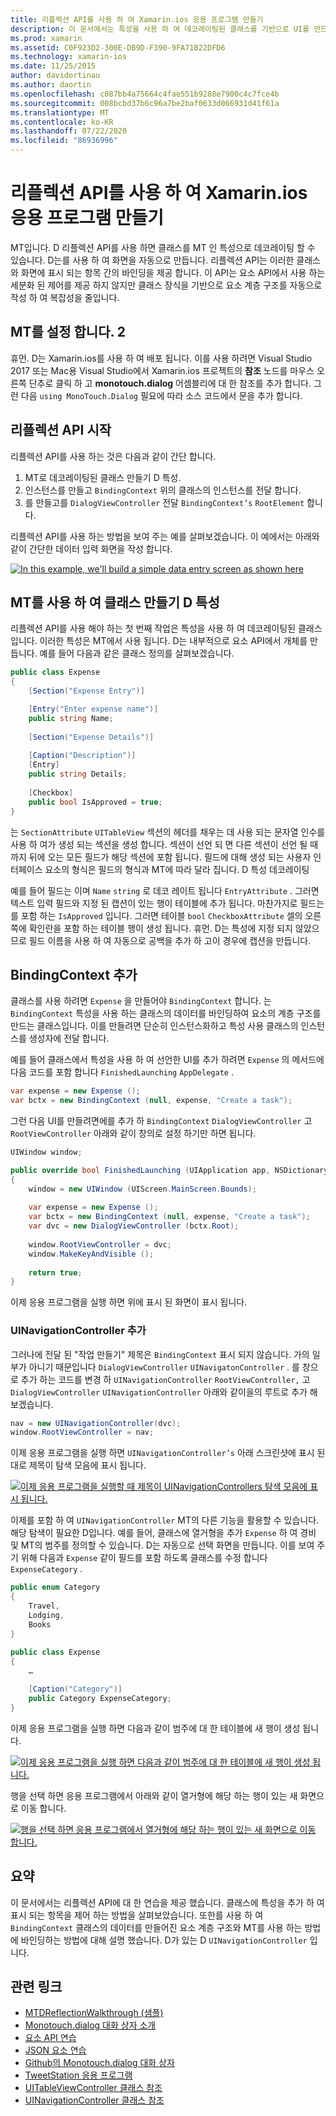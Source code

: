 ```yaml
---
title: 리플렉션 API를 사용 하 여 Xamarin.ios 응용 프로그램 만들기
description: 이 문서에서는 특성을 사용 하 여 데코레이팅된 클래스를 기반으로 UI를 만드는 Monotouch.dialog 특성 기반 리플렉션 API에 대해 설명 합니다.
ms.prod: xamarin
ms.assetid: C0F923D2-300E-DB9D-F390-9FA71B22DFD6
ms.technology: xamarin-ios
ms.date: 11/25/2015
author: davidortinau
ms.author: daortin
ms.openlocfilehash: c087bb4a75664c4fae551b9288e7900c4c7fce4b
ms.sourcegitcommit: 008bcbd37b6c96a7be2baf0633d066931d41f61a
ms.translationtype: MT
ms.contentlocale: ko-KR
ms.lasthandoff: 07/22/2020
ms.locfileid: "86936996"
---
```

# <a name="creating-a-xamarinios-application-using-the-reflection-api"></a>리플렉션 API를 사용 하 여 Xamarin.ios 응용 프로그램 만들기

MT입니다. D 리플렉션 API를 사용 하면 클래스를 MT 인 특성으로 데코레이팅 할 수 있습니다. D는를 사용 하 여 화면을 자동으로 만듭니다. 리플렉션 API는 이러한 클래스와 화면에 표시 되는 항목 간의 바인딩을 제공 합니다. 이 API는 요소 API에서 사용 하는 세분화 된 제어를 제공 하지 않지만 클래스 장식을 기반으로 요소 계층 구조를 자동으로 작성 하 여 복잡성을 줄입니다.

## <a name="setting-up-mtd"></a>MT를 설정 합니다. 2

휴먼. D는 Xamarin.ios를 사용 하 여 배포 됩니다. 이를 사용 하려면 Visual Studio 2017 또는 Mac용 Visual Studio에서 Xamarin.ios 프로젝트의 **참조** 노드를 마우스 오른쪽 단추로 클릭 하 고 **monotouch.dialog** 어셈블리에 대 한 참조를 추가 합니다. 그런 다음 `using MonoTouch.Dialog` 필요에 따라 소스 코드에서 문을 추가 합니다.

## <a name="getting-started-with-the-reflection-api"></a>리플렉션 API 시작

리플렉션 API를 사용 하는 것은 다음과 같이 간단 합니다.

1. MT로 데코레이팅된 클래스 만들기 D 특성.
1. 인스턴스를 만들고 `BindingContext` 위의 클래스의 인스턴스를 전달 합니다. 
1. 를 만들고를 `DialogViewController` 전달 `BindingContext’s` `RootElement` 합니다. 

리플렉션 API를 사용 하는 방법을 보여 주는 예를 살펴보겠습니다. 이 예에서는 아래와 같이 간단한 데이터 입력 화면을 작성 합니다.

 [![](reflection-api-walkthrough-images/01-expense-entry.png "In this example, we'll build a simple data entry screen as shown here")](reflection-api-walkthrough-images/01-expense-entry.png#lightbox)

## <a name="creating-a-class-with-mtd-attributes"></a>MT를 사용 하 여 클래스 만들기 D 특성

리플렉션 API를 사용 해야 하는 첫 번째 작업은 특성을 사용 하 여 데코레이팅된 클래스입니다. 이러한 특성은 MT에서 사용 됩니다. D는 내부적으로 요소 API에서 개체를 만듭니다. 예를 들어 다음과 같은 클래스 정의를 살펴보겠습니다.

```csharp
public class Expense
{
    [Section("Expense Entry")]

    [Entry("Enter expense name")]
    public string Name;
        
    [Section("Expense Details")]
  
    [Caption("Description")]
    [Entry]
    public string Details;
        
    [Checkbox]
    public bool IsApproved = true;
}
```

는 `SectionAttribute` `UITableView` 섹션의 헤더를 채우는 데 사용 되는 문자열 인수를 사용 하 여가 생성 되는 섹션을 생성 합니다. 섹션이 선언 되 면 다른 섹션이 선언 될 때까지 뒤에 오는 모든 필드가 해당 섹션에 포함 됩니다.
필드에 대해 생성 되는 사용자 인터페이스 요소의 형식은 필드의 형식과 MT에 따라 달라 집니다. D 특성 데코레이팅

예를 들어 필드는 이며 `Name` `string` 로 데코 레이트 됩니다 `EntryAttribute` . 그러면 텍스트 입력 필드와 지정 된 캡션이 있는 행이 테이블에 추가 됩니다. 마찬가지로 필드는를 포함 하는 `IsApproved` 입니다. 그러면 테이블 `bool` `CheckboxAttribute` 셀의 오른쪽에 확인란을 포함 하는 테이블 행이 생성 됩니다. 휴먼. D는 특성에 지정 되지 않았으므로 필드 이름을 사용 하 여 자동으로 공백을 추가 하 고이 경우에 캡션을 만듭니다.

## <a name="adding-the-bindingcontext"></a>BindingContext 추가

클래스를 사용 하려면 `Expense` 을 만들어야 `BindingContext` 합니다. 는 `BindingContext` 특성을 사용 하는 클래스의 데이터를 바인딩하여 요소의 계층 구조를 만드는 클래스입니다. 이를 만들려면 단순히 인스턴스화하고 특성 사용 클래스의 인스턴스를 생성자에 전달 합니다.

예를 들어 클래스에서 특성을 사용 하 여 선언한 UI를 추가 하려면 `Expense` 의 메서드에 다음 코드를 포함 합니다 `FinishedLaunching` `AppDelegate` .

```csharp
var expense = new Expense ();
var bctx = new BindingContext (null, expense, "Create a task");
```

그런 다음 UI를 만들려면에를 추가 하 `BindingContext` `DialogViewController` 고 `RootViewController` 아래와 같이 창의로 설정 하기만 하면 됩니다.

```csharp
UIWindow window;

public override bool FinishedLaunching (UIApplication app, NSDictionary options)
{   
    window = new UIWindow (UIScreen.MainScreen.Bounds);
            
    var expense = new Expense ();
    var bctx = new BindingContext (null, expense, "Create a task");
    var dvc = new DialogViewController (bctx.Root);
            
    window.RootViewController = dvc;
    window.MakeKeyAndVisible ();
            
    return true;
}
```

이제 응용 프로그램을 실행 하면 위에 표시 된 화면이 표시 됩니다.

### <a name="adding-a-uinavigationcontroller"></a>UINavigationController 추가

그러나에 전달 된 "작업 만들기" 제목은 `BindingContext` 표시 되지 않습니다. 가의 일부가 아니기 때문입니다 `DialogViewController` `UINavigatonController` . 를 창으로 추가 하는 코드를 변경 하 `UINavigationController` `RootViewController,` 고 `DialogViewController` `UINavigationController` 아래와 같이을의 루트로 추가 해 보겠습니다.

```csharp
nav = new UINavigationController(dvc);
window.RootViewController = nav;
```

이제 응용 프로그램을 실행 하면 `UINavigationController’s` 아래 스크린샷에 표시 된 대로 제목이 탐색 모음에 표시 됩니다.

 [![이제 응용 프로그램을 실행할 때 제목이 UINavigationControllers 탐색 모음에 표시 됩니다.](reflection-api-walkthrough-images/02-create-task.png)](reflection-api-walkthrough-images/02-create-task.png#lightbox)

이제를 포함 하 여 `UINavigationController` MT의 다른 기능을 활용할 수 있습니다. 해당 탐색이 필요한 D입니다. 예를 들어, 클래스에 열거형을 추가 `Expense` 하 여 경비 및 MT의 범주를 정의할 수 있습니다. D는 자동으로 선택 화면을 만듭니다. 이를 보여 주기 위해 다음과 `Expense` 같이 필드를 포함 하도록 클래스를 수정 합니다 `ExpenseCategory` .

```csharp
public enum Category
{
    Travel,
    Lodging,
    Books
}
        
public class Expense
{
    …

    [Caption("Category")]
    public Category ExpenseCategory;
}
```

이제 응용 프로그램을 실행 하면 다음과 같이 범주에 대 한 테이블에 새 행이 생성 됩니다.

 [![이제 응용 프로그램을 실행 하면 다음과 같이 범주에 대 한 테이블에 새 행이 생성 됩니다.](reflection-api-walkthrough-images/03-set-details.png)](reflection-api-walkthrough-images/03-set-details.png#lightbox)

행을 선택 하면 응용 프로그램에서 아래와 같이 열거형에 해당 하는 행이 있는 새 화면으로 이동 합니다.

 [![행을 선택 하면 응용 프로그램에서 열거형에 해당 하는 행이 있는 새 화면으로 이동 합니다.](reflection-api-walkthrough-images/04-set-category.png)](reflection-api-walkthrough-images/04-set-category.png#lightbox)

 <a name="Summary"></a>

## <a name="summary"></a>요약

이 문서에서는 리플렉션 API에 대 한 연습을 제공 했습니다. 클래스에 특성을 추가 하 여 표시 되는 항목을 제어 하는 방법을 살펴보았습니다. 또한를 사용 하 여 `BindingContext` 클래스의 데이터를 만들어진 요소 계층 구조와 MT를 사용 하는 방법에 바인딩하는 방법에 대해 설명 했습니다. D가 있는 D `UINavigationController` 입니다.

## <a name="related-links"></a>관련 링크

- [MTDReflectionWalkthrough (샘플)](https://docs.microsoft.com/samples/xamarin/ios-samples/mtdreflectionwalkthrough)
- [Monotouch.dialog 대화 상자 소개](~/ios/user-interface/monotouch.dialog/index.md)
- [요소 API 연습](~/ios/user-interface/monotouch.dialog/elements-api-walkthrough.md)
- [JSON 요소 연습](~/ios/user-interface/monotouch.dialog/monotouch.dialog-json-markup.md)
- [Github의 Monotouch.dialog 대화 상자](https://github.com/migueldeicaza/MonoTouch.Dialog)
- [TweetStation 응용 프로그램](https://github.com/migueldeicaza/TweetStation)
- [UITableViewController 클래스 참조](https://developer.apple.com/library/ios/#DOCUMENTATION/UIKit/Reference/UITableViewController_Class/Reference/Reference.html)
- [UINavigationController 클래스 참조](https://developer.apple.com/library/ios/#documentation/UIKit/Reference/UINavigationController_Class/Reference/Reference.html)
